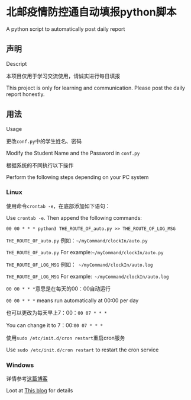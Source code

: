 # 北邮疫情防控通自动填报python脚本
A python script to automatically post daily report

## 声明
Descript

本项目仅用于学习交流使用，请诚实进行每日填报

This project is only for learning and communication. Please post the daily report honestly.

## 用法
Usage

更改`conf.py`中的学生姓名、密码

Modify the Student Name and the Password in `conf.py`

根据系统的不同执行以下操作

Perform the following steps depending on your PC system

### Linux
使用命令`crontab -e`，在底部添加如下语句：

Use `crontab -e`. Then append the following commands:

```shell
00 00 * * * python3 THE_ROUTE_OF_auto.py >> THE_ROUTE_OF_LOG_MSG
```


`THE_ROUTE_OF_auto.py` 例如：`~/myCommand/clockIn/auto.py`

`THE_ROUTE_OF_auto.py` For example:`~/myCommand/clockIn/auto.py`

`THE_ROUTE_OF_LOG_MSG` 例如：` ~/myCommand/clockIn/auto.log`

`THE_ROUTE_OF_LOG_MSG` For example:` ~/myCommand/clockIn/auto.log`

`00 00 * * *`意思是在每天的00：00自动运行

`00 00 * * *` means run automatically at 00:00 per day

也可以更改为每天早上7：00：`00 07 * * *`

You can change it to 7：00:`00 07 * * *`

使用`sudo /etc/init.d/cron restart`重启cron服务

Use `sudo /etc/init.d/cron restart` to restart the cron service

### Windows
详情参考<a href="https://www.cnblogs.com/wmm-study/p/10039547.html">这篇博客</a>

Loot at <a href="https://www.cnblogs.com/wmm-study/p/10039547.html">This blog</a> for details